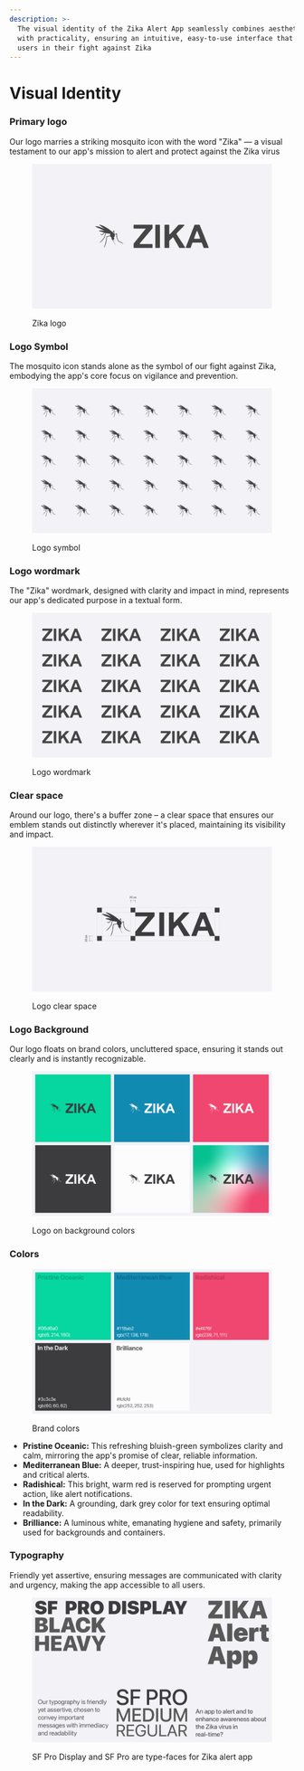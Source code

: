 ```yaml
---
description: >-
  The visual identity of the Zika Alert App seamlessly combines aesthetic appeal
  with practicality, ensuring an intuitive, easy-to-use interface that empowers
  users in their fight against Zika
---
```


# Visual Identity

### Primary logo

Our logo marries a striking mosquito icon with the word "Zika" — a visual testament to our app's mission to alert and protect against the Zika virus

<figure><picture><source srcset="../.gitbook/assets/logo-dark.png" media="(prefers-color-scheme: dark)"><img src="../.gitbook/assets/logo_1.png" alt="Zika alert app logo"></picture><figcaption><p>Zika logo</p></figcaption></figure>

### Logo Symbol

The mosquito icon stands alone as the symbol of our fight against Zika, embodying the app's core focus on vigilance and prevention.

<figure><picture><source srcset="../.gitbook/assets/Logo symbol-dark.png" media="(prefers-color-scheme: dark)"><img src="../.gitbook/assets/Logo symbol (1).png" alt="Zika alert app logo symbol"></picture><figcaption><p>Logo symbol</p></figcaption></figure>

### Logo wordmark

The "Zika" wordmark, designed with clarity and impact in mind, represents our app's dedicated purpose in a textual form.

<figure><picture><source srcset="../.gitbook/assets/wordmark-dark.png" media="(prefers-color-scheme: dark)"><img src="../.gitbook/assets/wordmark (1).png" alt="Zika alert app logo word mark"></picture><figcaption><p>Logo wordmark</p></figcaption></figure>

### Clear space

Around our logo, there's a buffer zone – a clear space that ensures our emblem stands out distinctly wherever it's placed, maintaining its visibility and impact.

<figure><picture><source srcset="../.gitbook/assets/clear-space-dark.png" media="(prefers-color-scheme: dark)"><img src="../.gitbook/assets/clear-space.png" alt="Zika alert app logo clear space"></picture><figcaption><p>Logo clear space</p></figcaption></figure>

### Logo Background

Our logo floats on brand colors, uncluttered space, ensuring it stands out clearly and is instantly recognizable.

<figure><picture><source srcset="../.gitbook/assets/background-dark.png" media="(prefers-color-scheme: dark)"><img src="../.gitbook/assets/background.png" alt="Zika alert app logo on background colors"></picture><figcaption><p>Logo on background colors</p></figcaption></figure>

### Colors

<figure><picture><source srcset="../.gitbook/assets/visual-color-dark.png" media="(prefers-color-scheme: dark)"><img src="../.gitbook/assets/visual-color.png" alt="Zika alert app brand colors"></picture><figcaption><p>Brand colors</p></figcaption></figure>

* **Pristine Oceanic:** This refreshing bluish-green symbolizes clarity and calm, mirroring the app's promise of clear, reliable information.
* **Mediterranean Blue:** A deeper, trust-inspiring hue, used for highlights and critical alerts.
* **Radishical:** This bright, warm red is reserved for prompting urgent action, like alert notifications.
* **In the Dark:** A grounding, dark grey color for text ensuring optimal readability.
* **Brilliance:** A luminous white, emanating hygiene and safety, primarily used for backgrounds and containers.

### Typography

Friendly yet assertive, ensuring messages are communicated with clarity and urgency, making the app accessible to all users.



<figure><picture><source srcset="../.gitbook/assets/typography-dark.png" media="(prefers-color-scheme: dark)"><img src="../.gitbook/assets/typography (1).png" alt="Zika alert app type-face is SF pro"></picture><figcaption><p>SF Pro Display and SF Pro are type-faces for Zika alert app</p></figcaption></figure>
